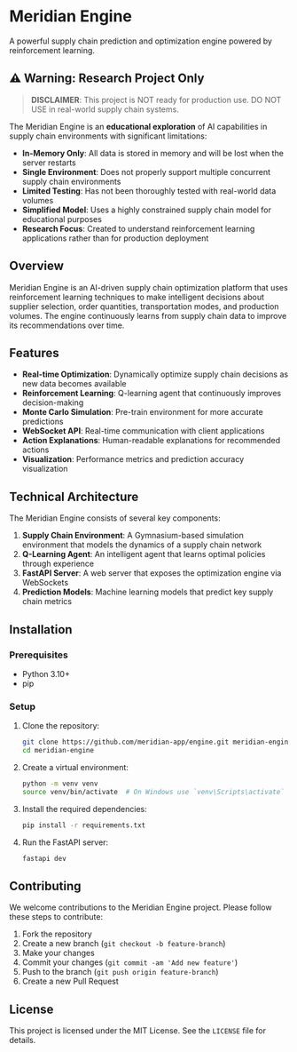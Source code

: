 # Meridian Engine

A powerful supply chain prediction and optimization engine powered by reinforcement learning.

## ⚠️ Warning: Research Project Only

> **DISCLAIMER**: This project is NOT ready for production use. DO NOT USE in real-world supply chain systems.

The Meridian Engine is an **educational exploration** of AI capabilities in supply chain environments with significant limitations:

- **In-Memory Only**: All data is stored in memory and will be lost when the server restarts
- **Single Environment**: Does not properly support multiple concurrent supply chain environments
- **Limited Testing**: Has not been thoroughly tested with real-world data volumes
- **Simplified Model**: Uses a highly constrained supply chain model for educational purposes
- **Research Focus**: Created to understand reinforcement learning applications rather than for production deployment

## Overview

Meridian Engine is an AI-driven supply chain optimization platform that uses reinforcement learning techniques to make intelligent decisions about supplier selection, order quantities, transportation modes, and production volumes. The engine continuously learns from supply chain data to improve its recommendations over time.

## Features

- **Real-time Optimization**: Dynamically optimize supply chain decisions as new data becomes available
- **Reinforcement Learning**: Q-learning agent that continuously improves decision-making
- **Monte Carlo Simulation**: Pre-train environment for more accurate predictions
- **WebSocket API**: Real-time communication with client applications
- **Action Explanations**: Human-readable explanations for recommended actions
- **Visualization**: Performance metrics and prediction accuracy visualization

## Technical Architecture

The Meridian Engine consists of several key components:

1. **Supply Chain Environment**: A Gymnasium-based simulation environment that models the dynamics of a supply chain network
2. **Q-Learning Agent**: An intelligent agent that learns optimal policies through experience
3. **FastAPI Server**: A web server that exposes the optimization engine via WebSockets
4. **Prediction Models**: Machine learning models that predict key supply chain metrics

## Installation

### Prerequisites

- Python 3.10+
- pip

### Setup

1. Clone the repository:

    ```bash
    git clone https://github.com/meridian-app/engine.git meridian-engine
    cd meridian-engine
    ```

2. Create a virtual environment:

    ```bash
    python -m venv venv
    source venv/bin/activate  # On Windows use `venv\Scripts\activate`
    ```

3. Install the required dependencies:

    ```bash
    pip install -r requirements.txt
    ```

4. Run the FastAPI server:

    ```bash
    fastapi dev
    ```

## Contributing

We welcome contributions to the Meridian Engine project. Please follow these steps to contribute:

1. Fork the repository
2. Create a new branch (`git checkout -b feature-branch`)
3. Make your changes
4. Commit your changes (`git commit -am 'Add new feature'`)
5. Push to the branch (`git push origin feature-branch`)
6. Create a new Pull Request

## License

This project is licensed under the MIT License. See the `LICENSE` file for details.
